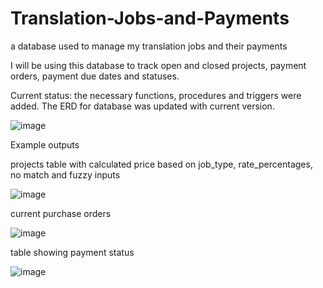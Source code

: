 # Translation-Jobs-and-Payments
a database used to manage my translation jobs and their payments

I will be using this database to track open and closed projects, payment orders, payment due dates and statuses.

Current status: the necessary functions, procedures and triggers were added. The ERD for database was updated with current version.

![image](https://github.com/Polishko/Translation-Jobs-and-Payments/assets/119063181/9b15a082-aae5-4a7d-92a7-eb5693e4b5cc)

Example outputs

projects table with calculated price based on job_type, rate_percentages, no match and fuzzy inputs 

![image](https://github.com/Polishko/Translation-Jobs-and-Payments/assets/119063181/3725e773-433a-490e-8122-5c0dd9ae2f39)

current purchase orders

![image](https://github.com/Polishko/Translation-Jobs-and-Payments/assets/119063181/e4ab53a0-0aa8-4f3d-8c45-499f6de3019d)

table showing payment status

![image](https://github.com/Polishko/Translation-Jobs-and-Payments/assets/119063181/061490a4-a10f-4433-afe9-6c185f1e72a8)






